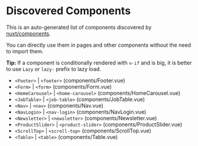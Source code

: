 # Discovered Components

This is an auto-generated list of components discovered by [nuxt/components](https://github.com/nuxt/components).

You can directly use them in pages and other components without the need to import them.

**Tip:** If a component is conditionally rendered with `v-if` and is big, it is better to use `Lazy` or `lazy-` prefix to lazy load.

- `<Footer>` | `<footer>` (components/Footer.vue)
- `<Form>` | `<form>` (components/Form.vue)
- `<HomeCarousel>` | `<home-carousel>` (components/HomeCarousel.vue)
- `<JobTable>` | `<job-table>` (components/JobTable.vue)
- `<Nav>` | `<nav>` (components/Nav.vue)
- `<NavLogin>` | `<nav-login>` (components/NavLogin.vue)
- `<Newsletter>` | `<newsletter>` (components/Newsletter.vue)
- `<ProductSlider>` | `<product-slider>` (components/ProductSlider.vue)
- `<ScrollTop>` | `<scroll-top>` (components/ScrollTop.vue)
- `<Table>` | `<table>` (components/Table.vue)
